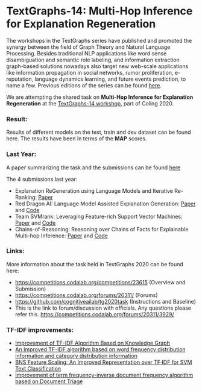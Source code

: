 # TextGraphs-14: Multi-Hop Inference for Explanation Regeneration

The workshops in the TextGraphs series have published and promoted the synergy between the field of Graph Theory and Natural Language Processing. Besides traditional NLP applications like word sense disambiguation and semantic role labeling, and information extraction graph-based solutions nowadays also target new web-scale applications like information propagation in social networks, rumor proliferation, e-reputation, language dynamics learning, and future events prediction, to name a few.  Previous editions of the series can be found [here](http://textgraphs.org/).

We are attempting the shared task on **Multi-Hop Inference for Explanation Regeneration** at the [TextGraphs-14 workshop](https://sites.google.com/view/textgraphs2020), part of Coling 2020.

### Result:
Results of different models on the test, train and dev dataset can be found here.
The results have been in terms of the **MAP** scores.

### Last Year:  
  
A paper summarizing the task and the submissions can be found [here](https://www.aclweb.org/anthology/D19-5309.pdf)  
  
The 4 submissions last year:  
- Explanation ReGeneration using Language Models and Iterative Re-Ranking: [Paper](https://www.aclweb.org/anthology/D19-5310.pdf)  
- Red Dragon AI: Language Model Assisted Explanation Generation: [Paper](https://www.aclweb.org/anthology/D19-5311.pdf) and [Code](https://github.com/mdda/worldtree_corpus/tree/textgraphs)  
- Team SVMrank: Leveraging Feature-rich Support Vector Machines: [Paper](https://www.aclweb.org/anthology/D19-5312.pdf) and [Code](https://github.com/jenlindadsouza/tg2019task)   
- Chains-of-Reasoning: Reasoning over Chains of Facts for Explainable Multi-hop Inference: [Paper](https://www.aclweb.org/anthology/D19-5313.pdf) and [Code](https://github.com/ameyagodbole/multihop_inference_explanation_regeneration)   
  
### Links:  
More information about the task held in TextGraphs 2020 can be found here:  
  
- https://competitions.codalab.org/competitions/23615 (Overview and Submission)  
- https://competitions.codalab.org/forums/20311/ (Forums)  
- https://github.com/cognitiveailab/tg2020task (Instructions and Baseline)  
- This is the link to forum/discussion with officials. Any questions please refer this. https://competitions.codalab.org/forums/20311/3929/

### TF-IDF improvements:  
- [Improvement of TF-IDF Algorithm Based on Knowledge Graph](https://www.researchgate.net/publication/328995625_Improvement_of_TF-IDF_Algorithm_Based_on_Knowledge_Graph/link/5cfccbca299bf13a3848bbe6/download)  
- [An Improved TF-IDF algorithm based on word frequency distribution information and category distribution information](https://dl.acm.org/doi/abs/10.1145/3232116.3232152)  
- [BNS Feature Scaling: An Improved Representation over TF·IDF for SVM Text Classification](https://www.hpl.hp.com/techreports/2007/HPL-2007-32R1.pdf)  
- [Improvement of term frequency-inverse document frequency algorithm based on Document Triage](http://en.cnki.com.cn/Article_en/CJFDTotal-JSJY201512039.htm)  
